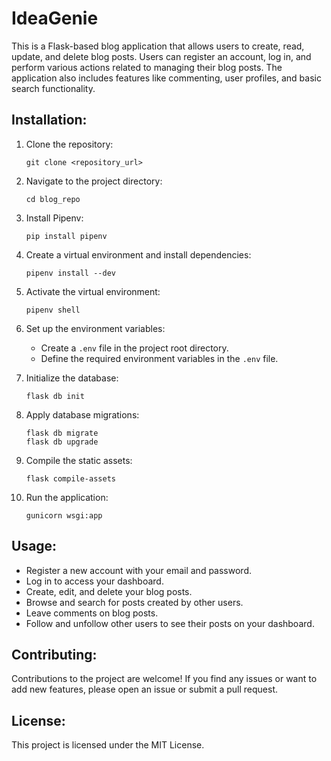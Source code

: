 # IdeaGenie

This is a Flask-based blog application that allows users to create, read, update, and delete blog posts. Users can register an account, log in, and perform various actions related to managing their blog posts. The application also includes features like commenting, user profiles, and basic search functionality.

## Installation:

1. Clone the repository:
    ``` commandline   
    git clone <repository_url>
    ```
2. Navigate to the project directory:
    ```   commandline
    cd blog_repo
    ```
3. Install Pipenv:
   ```commandline
   pip install pipenv
   ```

4. Create a virtual environment and install dependencies:
   ```commandline
   pipenv install --dev
   ```

5. Activate the virtual environment:
   ```commandline
   pipenv shell
   ```

6. Set up the environment variables:
   - Create a `.env` file in the project root directory.
   - Define the required environment variables in the `.env` file.

7. Initialize the database:
   ```commandline
   flask db init
   ```

8. Apply database migrations:
   ```commandline
   flask db migrate
   flask db upgrade
   ```

9. Compile the static assets:
   ```commandline
   flask compile-assets
   ```

10. Run the application:
    ```commandline
    gunicorn wsgi:app
    ```

## Usage:
- Register a new account with your email and password.
- Log in to access your dashboard.
- Create, edit, and delete your blog posts.
- Browse and search for posts created by other users.
- Leave comments on blog posts.
- Follow and unfollow other users to see their posts on your dashboard.

## Contributing:
Contributions to the project are welcome! If you find any issues or want to add new features, please open an issue or submit a pull request.

## License:
This project is licensed under the MIT License.